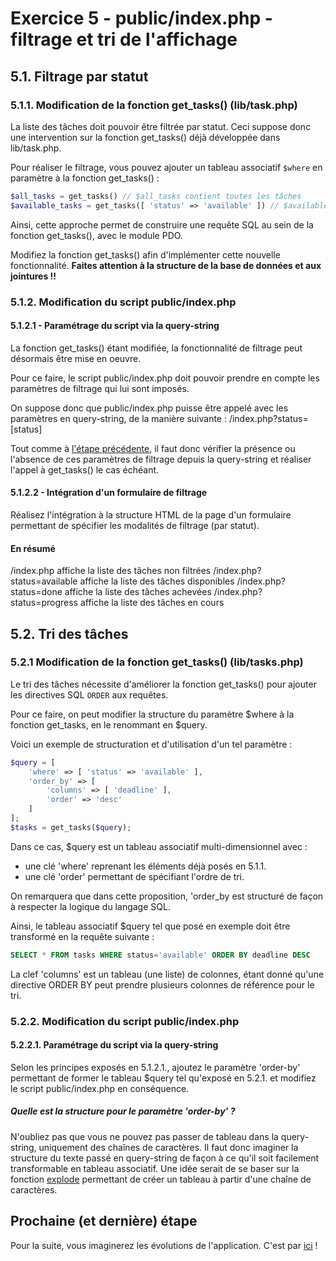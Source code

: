 
# Exercice 5 - public/index.php - filtrage et tri de l'affichage

## 5.1. Filtrage par statut

### 5.1.1. Modification de la fonction get_tasks() (lib/task.php)

La liste des tâches doit pouvoir être filtrée par statut. Ceci suppose donc
une intervention sur la fonction get_tasks() déjà développée dans lib/task.php.

Pour réaliser le filtrage, vous pouvez ajouter un tableau associatif ```$where```
en paramètre à la fonction get_tasks() :

```php
$all_tasks = get_tasks() // $all_tasks contient toutes les tâches
$available_tasks = get_tasks([ 'status' => 'available' ]) // $available_tasks ne contient que les tâches dont le 'status' est 'available'
```

Ainsi, cette approche permet de construire une requête SQL au sein de la fonction
get_tasks(), avec le module PDO.

Modifiez la fonction get_tasks() afin d'implémenter cette nouvelle fonctionnalité. **Faites attention à la structure de la base de données et aux jointures !!**

### 5.1.2. Modification du script public/index.php

#### 5.1.2.1 - Paramétrage du script via la query-string

La fonction get_tasks() étant modifiée, la fonctionnalité de filtrage peut
désormais être mise en oeuvre.

Pour ce faire, le script public/index.php doit pouvoir prendre en compte les
paramètres de filtrage qui lui sont imposés.

On suppose donc que public/index.php puisse être appelé avec les paramètres en
query-string, de la manière suivante : /index.php?status=[status]

Tout comme à [l'étape précédente](./4-Edit.md), il faut donc vérifier la présence
ou l'absence de ces paramètres de filtrage depuis la query-string et réaliser
l'appel à get_tasks() le cas échéant.

#### 5.1.2.2 - Intégration d'un formulaire de filtrage

Réalisez l'intégration à la structure HTML de la page d'un formulaire permettant
de spécifier les modalités de filtrage (par statut).

#### En résumé

/index.php affiche la liste des tâches non filtrées
/index.php?status=available affiche la liste des tâches disponibles
/index.php?status=done affiche la liste des tâches achevées
/index.php?status=progress affiche la liste des tâches en cours


## 5.2. Tri des tâches

### 5.2.1 Modification de la fonction get_tasks() (lib/tasks.php)

Le tri des tâches nécessite d'améliorer la fonction get_tasks() pour ajouter
les directives SQL ```ORDER``` aux requêtes.

Pour ce faire, on peut modifier la structure du paramètre $where à la fonction
get_tasks, en le renommant en $query.

Voici un exemple de structuration et d'utilisation d'un tel paramètre :

```php
$query = [
    'where' => [ 'status' => 'available' ],
    'order_by' => [
        'columns' => [ 'deadline' ],
        'order' => 'desc'
    ]
];
$tasks = get_tasks($query);
```

Dans ce cas, $query est un tableau associatif multi-dimensionnel avec :
- une clé 'where' reprenant les éléments déjà posés en 5.1.1.
- une clé 'order' permettant de spécifiant l'ordre de tri.

On remarquera que dans cette proposition, 'order_by est structuré de façon à
respecter la logique du langage SQL.

Ainsi, le tableau associatif $query tel que posé en exemple doit être transformé
en la requête suivante :

```sql
SELECT * FROM tasks WHERE status='available' ORDER BY deadline DESC
```

La clef 'columns' est un tableau (une liste) de colonnes, étant donné qu'une
directive ORDER BY peut prendre plusieurs colonnes de référence pour le tri.

### 5.2.2. Modification du script public/index.php

#### 5.2.2.1. Paramétrage du script via la query-string

Selon les principes exposés en 5.1.2.1., ajoutez le paramètre 'order-by'
permettant de former le tableau $query tel qu'exposé en 5.2.1. et modifiez
le script public/index.php en conséquence.

##### Quelle est la structure pour le paramètre 'order-by' ?

N'oubliez pas que vous ne pouvez pas passer de tableau dans la query-string,
uniquement des chaînes de caractères. Il faut donc imaginer la structure
du texte passé en query-string de façon à ce qu'il soit facilement transformable
en tableau associatif. Une idée serait de se baser sur la fonction
[explode](https://www.php.net/manual/en/function.explode.php) permettant de
créer un tableau à partir d'une chaîne de caractères.

## Prochaine (et dernière) étape

Pour la suite, vous imaginerez les évolutions de l'application. C'est par
[ici](./6-Error.md) !
